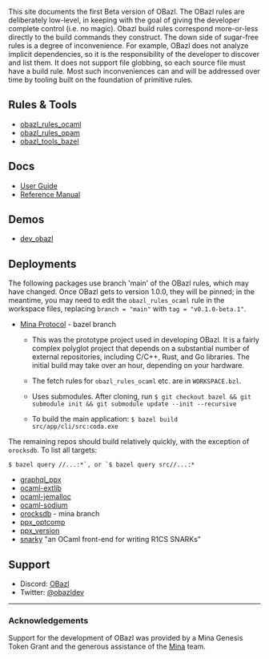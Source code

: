 This site documents the first Beta version of OBazl. The OBazl rules are
deliberately low-level, in keeping with the goal of giving the developer
complete control (i.e. no magic). Obazl build rules correspond
more-or-less directly to the build commands they construct. The down
side of sugar-free rules is a degree of inconvenience. For example,
OBazl does not analyze implicit dependencies, so it is the
responsibility of the developer to discover and list them. It does not
support file globbing, so each source file must have a build rule. Most
such inconveniences can and will be addressed over time by tooling built
on the foundation of primitive rules.

Rules & Tools
-------------

-   [obazl\_rules\_ocaml](https://github.com/obazl/rules_ocaml)
-   [obazl\_rules\_opam](https://github.com/obazl/rules_opam)
-   [obazl\_tools\_bazel](https://github.com/obazl/tools_bazel)

Docs
----

-   [User Guide](ug/index.md)
-   [Reference Manual](refman/index.md)

Demos
-----

-   [dev\_obazl](https://github.com/obazl/dev_obazl)

Deployments
-----------

The following packages use branch 'main' of the OBazl rules, which may
have changed. Once OBazl gets to version 1.0.0, they will be pinned; in
the meantime, you may need to edit the `obazl_rules_ocaml` rule in the
workspace files, replacing `branch = "main"` with
`tag = "v0.1.0-beta.1"`.

-   [Mina Protocol](https://github.com/MinaProtocol/mina/tree/bazel) -
    bazel branch

    -   This was the prototype project used in developing OBazl. It is a
        fairly complex polyglot project that depends on a substantial
        number of external repositories, including C/C++, Rust, and Go
        libraries. The initial build may take over an hour, depending on
        your hardware.

    -   The fetch rules for `obazl_rules_ocaml` etc. are in
        `WORKSPACE.bzl`.

    -   Uses submodules. After cloning, run
        `$ git checkout bazel && git submodule init && git submodule update --init --recursive`

    -   To build the main application:
        `$ bazel build src/app/cli/src:coda.exe`

The remaining repos should build relatively quickly, with the exception
of `orocksdb`. To list all targets:

`` $ bazel query //...:*`, or `$ bazel query src//...:* ``

-   [graphql\_ppx](https://github.com/o1-labs/graphql_ppx)
-   [ocaml-extlib](https://github.com/MinaProtocol/ocaml-extlib)
-   [ocaml-jemalloc](git@github.com:obazl/ocaml-jemalloc.git)
-   [ocaml-sodium](https://github.com/minatools/ocaml-sodium)
-   [orocksdb](https://github.com/minatools/orocksdb/tree/mina) - mina
    branch
-   [ppx\_optcomp](https://github.com/MinaProtocol/ppx_optcomp)
-   [ppx\_version](https://github.com/o1-labs/ppx_version)
-   [snarky](https://github.com/o1-labs/snarky) "an OCaml front-end for
    writing R1CS SNARKs"

Support
-------

-   Discord: [OBazl](https://discord.gg/PHSAW5DUva)
-   Twitter: [@obazldev](https://twitter.com/obazldev)

------------------------------------------------------------------------

### Acknowledgements

Support for the development of OBazl was provided by a Mina Genesis
Token Grant and the generous assistance of the
[Mina](https://minaprotocol.com/) team.
